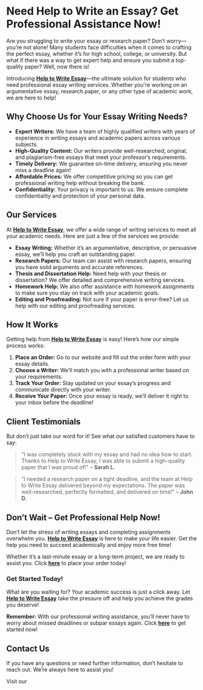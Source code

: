# Need Help to Write an Essay? Get Professional Assistance Now!

Are you struggling to write your essay or research paper? Don’t worry—you’re not alone! Many students face difficulties when it comes to crafting the perfect essay, whether it’s for high school, college, or university. But what if there was a way to get expert help and ensure you submit a top-quality paper? Well, now there is!

Introducing **[Help to Write Essay](https://tinyurl.com/topessay?keyword=help+to+write+essay)**—the ultimate solution for students who need professional essay writing services. Whether you're working on an argumentative essay, research paper, or any other type of academic work, we are here to help!

## Why Choose Us for Your Essay Writing Needs?

- **Expert Writers:** We have a team of highly qualified writers with years of experience in writing essays and academic papers across various subjects.
- **High-Quality Content:** Our writers provide well-researched, original, and plagiarism-free essays that meet your professor’s requirements.
- **Timely Delivery:** We guarantee on-time delivery, ensuring you never miss a deadline again!
- **Affordable Prices:** We offer competitive pricing so you can get professional writing help without breaking the bank.
- **Confidentiality:** Your privacy is important to us. We ensure complete confidentiality and protection of your personal data.

## Our Services

At **[Help to Write Essay](https://tinyurl.com/topessay?keyword=help+to+write+essay)**, we offer a wide range of writing services to meet all your academic needs. Here are just a few of the services we provide:

- **Essay Writing:** Whether it’s an argumentative, descriptive, or persuasive essay, we’ll help you craft an outstanding paper.
- **Research Papers:** Our team can assist with research papers, ensuring you have solid arguments and accurate references.
- **Thesis and Dissertation Help:** Need help with your thesis or dissertation? We offer detailed and comprehensive writing services.
- **Homework Help:** We also offer assistance with homework assignments to make sure you stay on track with your academic goals.
- **Editing and Proofreading:** Not sure if your paper is error-free? Let us help with our editing and proofreading services.

## How It Works

Getting help from **[Help to Write Essay](https://tinyurl.com/topessay?keyword=help+to+write+essay)** is easy! Here’s how our simple process works:

1. **Place an Order:** Go to our website and fill out the order form with your essay details.
2. **Choose a Writer:** We’ll match you with a professional writer based on your requirements.
3. **Track Your Order:** Stay updated on your essay’s progress and communicate directly with your writer.
4. **Receive Your Paper:** Once your essay is ready, we’ll deliver it right to your inbox before the deadline!

## Client Testimonials

But don’t just take our word for it! See what our satisfied customers have to say:

> "I was completely stuck with my essay and had no idea how to start. Thanks to Help to Write Essay, I was able to submit a high-quality paper that I was proud of!" – **Sarah L.**

> "I needed a research paper on a tight deadline, and the team at Help to Write Essay delivered beyond my expectations. The paper was well-researched, perfectly formatted, and delivered on time!" – **John D.**

## Don’t Wait – Get Professional Help Now!

Don’t let the stress of writing essays and completing assignments overwhelm you. **[Help to Write Essay](https://tinyurl.com/topessay?keyword=help+to+write+essay)** is here to make your life easier. Get the help you need to succeed academically and enjoy more free time!

Whether it’s a last-minute essay or a long-term project, we are ready to assist you. Click **[here](https://tinyurl.com/topessay?keyword=help+to+write+essay)** to place your order today!

### Get Started Today!

What are you waiting for? Your academic success is just a click away. Let **[Help to Write Essay](https://tinyurl.com/topessay?keyword=help+to+write+essay)** take the pressure off and help you achieve the grades you deserve!

**Remember:** With our professional writing assistance, you’ll never have to worry about missed deadlines or subpar essays again. Click **[here](https://tinyurl.com/topessay?keyword=help+to+write+essay)** to get started now!

## Contact Us

If you have any questions or need further information, don’t hesitate to reach out. We’re always here to assist you!

Visit our
